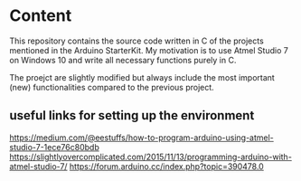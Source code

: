 # Content
This repository contains the source code written in C of the projects mentioned in the Arduino StarterKit. My motivation is to use Atmel Studio 7 on Windows 10 and write all necessary functions purely in C.

The proejct are slightly modified but always include the most important (new) functionalities compared to the previous project.

## useful links for setting up the environment
https://medium.com/@eestuffs/how-to-program-arduino-using-atmel-studio-7-1ece76c80bdb
https://slightlyovercomplicated.com/2015/11/13/programming-arduino-with-atmel-studio-7/
https://forum.arduino.cc/index.php?topic=390478.0


